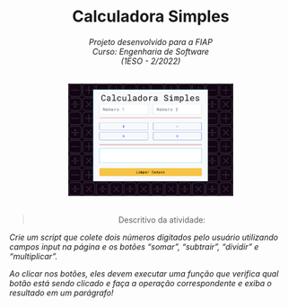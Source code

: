 <center>
<h1>Calculadora Simples</h1>
<h6>Projeto desenvolvido para a FIAP <br>Curso: Engenharia de Software<br> (1ESO - 2/2022)
</h6>

<img src="./screenshot.png" height="200">
</center>

<br>

><center>Descritivo da atividade:</center>

_Crie um script que colete dois números digitados pelo usuário utilizando campos input na página e os botões “somar”, “subtrair”, “dividir” e “multiplicar”._

_Ao clicar nos botões, eles devem executar uma função que verifica qual botão está sendo clicado e faça a operação correspondente e exiba o resultado em um parágrafo!_


